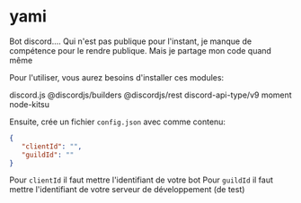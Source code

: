 # yami

Bot discord.... Qui n'est pas publique pour l'instant, je manque de compétence pour le rendre publique.
Mais je partage mon code quand même


Pour l'utiliser, vous aurez besoins d'installer ces modules:

discord.js
@discordjs/builders
@discordjs/rest
discord-api-type/v9
moment
node-kitsu


Ensuite, crée un fichier `config.json` avec comme contenu:

```json
{
   "clientId": "",
   "guildId": ""
}
```

Pour `clientId` il faut mettre l'identifiant de votre bot
Pour `guildId` il faut mettre l'identifiant de votre serveur de développement (de test)
